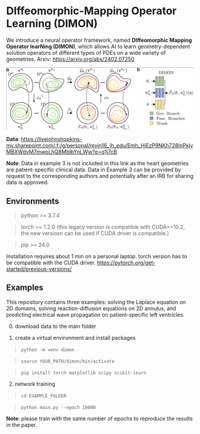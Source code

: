 # DIffeomorphic-Mapping Operator Learning (DIMON)
We introduce a neural operator framework, named **DIffeomorphic Mapping Operator learNing (DIMON)**, which allows AI to learn geometry-dependent solution operators of different types of PDEs on a wide variety of geometries. Arxiv: https://arxiv.org/abs/2402.07250

![dimon](./figure/dimon.png)

**Data**: https://livejohnshopkins-my.sharepoint.com/:f:/g/personal/myin16_jh_edu/Emh_HjEzP9NKh728InPkjvMBXWdvM7mwpLhQ8MblbYnLWw?e=q1j7cB

**Note**: Data in example 3 is not included in this link as the heart geometries are patient-specific clinical data. Data in Example 3 can be provided by request to the corresponding authors and potentially after an IRB for sharing data is approved.

## Environments
>python >= 3.7.4

>torch >= 1.2.0 (this legacy version is compatible with CUDA==10.2, the new versiosn can be used if CUDA driver is compatible.)

>pip >= 24.0

Installation requires about 1 min on a personal laptop. torch version has to be compatible with the CUDA driver. https://pytorch.org/get-started/previous-versions/

## Examples
This repository contains three examples: solving the Laplace equation on 2D domains, solving reaction-diffusion equations on 2D annulus, and predicting electrical wave propagation on patient-specific left ventricles.

0. download data to the main folder

1. create a virtual environment and install packages

>`python -m venv dimon`

>`source YOUR_PATH/dimon/bin/activate`

>`pip install torch matplotlib scipy scikit-learn`

2. network training
   
>`cd EXAMPLE_FOLDER`

>`python main.py --epoch 10000`

**Note**: please train with the same number of epochs to reproduce the results in the paper.
